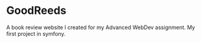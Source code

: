GoodReeds
========================

A book review website I created for my Advanced WebDev assignment. My first project in symfony.